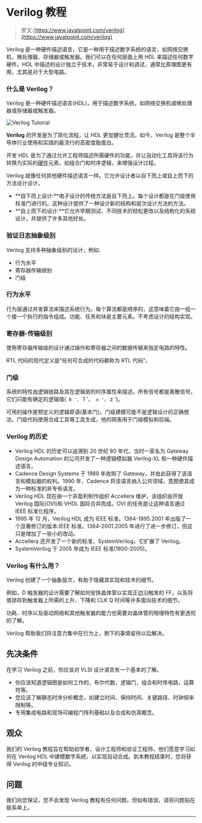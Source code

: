 # Verilog 教程

> 原文:[https://www.javatpoint.com/verilog](https://www.javatpoint.com/verilog)

Verilog 是一种硬件描述语言。它是一种用于描述数字系统的语言，如网络交换机、微处理器、存储器或触发器。我们可以在任何层面上用 HDL 来描述任何数字硬件。HDL 中描述的设计独立于技术，非常易于设计和调试，通常比原理图更有用，尤其是对于大型电路。

### 什么是 Verilog？

Verilog 是一种硬件描述语言(HDL)，用于描述数字系统，如网络交换机或微处理器或存储器或触发器。

![Verilog Tutorial](../Images/b8e8bc925228897d4ea4243a3cbe2ab7.png)

**Verilog** 的开发是为了简化流程，让 HDL 更加健壮灵活。如今，Verilog 是整个半导体行业使用和实践的最流行的高密度脂蛋白。

开发 HDL 是为了通过允许工程师描述所需硬件的功能，并让自动化工具将该行为转换为实际的[硬件](https://www.javatpoint.com/hardware)元素，如组合门和时序逻辑，来增强设计过程。

Verilog 就像任何其他硬件描述语言一样。它允许设计者以自下而上或自上而下的方法设计设计。

*   **自下而上设计:**电子设计的传统方法是自下而上。每个设计都是在门级使用标准门进行的。这种设计提供了一种设计新的结构和层次设计方法的方法。
*   **自上而下的设计:**它允许早期测试、不同技术的轻松更改以及结构化的系统设计，并提供了许多其他好处。

### 验证日志抽象级别

Verilog 支持多种抽象级别的设计，例如:

*   行为水平
*   寄存器传输级别
*   门级

### 行为水平

行为层通过并发算法来描述系统行为。每个算法都是顺序的，这意味着它由一组一个接一个执行的指令组成。功能、任务和块是主要元素。不考虑设计的结构实现。

### 寄存器-传输级别

使用寄存器传输级的设计通过操作和寄存器之间的数据传输来指定电路的特性。

RTL 代码的现代定义是“任何可合成的代码都称为 RTL 代码”。

### 门级

系统的特性由逻辑链路及其在逻辑层的时序属性来描述。所有信号都是离散信号。它们只能有确定的逻辑值(` 0 '、` 1 '、` x '、` z ')。

可用的操作是预定义的逻辑原语(基本门)。门级建模可能不是逻辑设计的正确想法。门级代码使用合成工具等工具生成，他的网表用于门级模拟和后端。

### Verilog 的历史

*   Verilog HDL 的历史可以追溯到 20 世纪 80 年代，当时一家名为 Gateway Design Automation 的公司开发了一种逻辑模拟器 Verilog-XL 和一种硬件描述语言。
*   Cadence Design Systems 于 1989 年收购了 Gateway，并由此获得了该语言和模拟器的权利。1990 年，Cadence 将该语言纳入公共领域，意图使其成为一种标准的非专有语言。
*   Verilog HDL 现在由一个非盈利制作组织 Accellera 维护，该组织由开放 Verilog 国际(OVI)和 VHDL 国际合并而成。OVI 的任务是让这种语言通过 IEEE 标准化程序。
*   1995 年 12 月，Verilog HDL 成为 IEEE 标准。1364-1995.2001 年出版了一个显著修订的版本:IEEE 标准。1364-2001.2005 年进行了进一步修订，但这只是增加了一些小的改动。
*   Accellera 还开发了一个新的标准，SystemVerilog，它扩展了 Verilog。
*   SystemVerilog 于 2005 年成为 IEEE 标准(1800-2005)。

### Verilog 有什么用？

Verilog 创建了一个抽象层次，有助于隐藏其实现和技术的细节。

例如，D 触发器的设计需要了解如何安排晶体管以实现正边沿触发的 FF，以及将值锁存到触发器上所需的上升、下降和 CLK Q 时间等许多面向技术的细节。

功耗、时序以及驱动网络和其他触发器的能力也需要对晶体管的物理特性有更透彻的了解。

Verilog 帮助我们将注意力集中在行为上，剩下的事情留待以后解决。

## 先决条件

在学习 Verilog 之前，你应该对 VLSI 设计语言有一个基本的了解。

*   你应该知道逻辑图是如何工作的，布尔代数，逻辑门，组合和时序电路，运算符等。
*   您应该了解静态时序分析概念，如建立时间、保持时间、关键路径、时钟频率限制等。
*   专用集成电路和现场可编程门阵列基础以及合成和仿真概念。

## 观众

我们的 Verilog 教程旨在帮助初学者、设计工程师和验证工程师，他们愿意学习如何在 Verilog HDL 中建模数字系统，以实现自动合成。到本教程结束时，您将获得 Verilog 的中级专业知识。

## 问题

我们向您保证，您不会发现 Verilog 教程有任何问题。但如有错误，请将问题贴在联系单上。

* * *